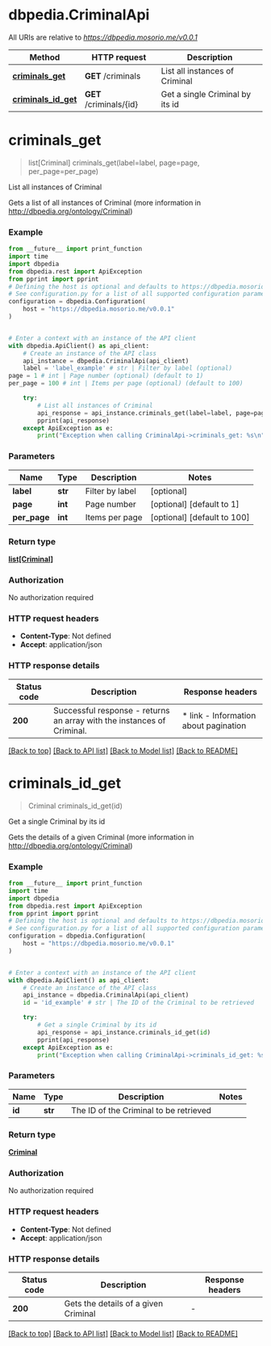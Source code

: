 # dbpedia.CriminalApi

All URIs are relative to *https://dbpedia.mosorio.me/v0.0.1*

Method | HTTP request | Description
------------- | ------------- | -------------
[**criminals_get**](CriminalApi.md#criminals_get) | **GET** /criminals | List all instances of Criminal
[**criminals_id_get**](CriminalApi.md#criminals_id_get) | **GET** /criminals/{id} | Get a single Criminal by its id


# **criminals_get**
> list[Criminal] criminals_get(label=label, page=page, per_page=per_page)

List all instances of Criminal

Gets a list of all instances of Criminal (more information in http://dbpedia.org/ontology/Criminal)

### Example

```python
from __future__ import print_function
import time
import dbpedia
from dbpedia.rest import ApiException
from pprint import pprint
# Defining the host is optional and defaults to https://dbpedia.mosorio.me/v0.0.1
# See configuration.py for a list of all supported configuration parameters.
configuration = dbpedia.Configuration(
    host = "https://dbpedia.mosorio.me/v0.0.1"
)


# Enter a context with an instance of the API client
with dbpedia.ApiClient() as api_client:
    # Create an instance of the API class
    api_instance = dbpedia.CriminalApi(api_client)
    label = 'label_example' # str | Filter by label (optional)
page = 1 # int | Page number (optional) (default to 1)
per_page = 100 # int | Items per page (optional) (default to 100)

    try:
        # List all instances of Criminal
        api_response = api_instance.criminals_get(label=label, page=page, per_page=per_page)
        pprint(api_response)
    except ApiException as e:
        print("Exception when calling CriminalApi->criminals_get: %s\n" % e)
```

### Parameters

Name | Type | Description  | Notes
------------- | ------------- | ------------- | -------------
 **label** | **str**| Filter by label | [optional] 
 **page** | **int**| Page number | [optional] [default to 1]
 **per_page** | **int**| Items per page | [optional] [default to 100]

### Return type

[**list[Criminal]**](Criminal.md)

### Authorization

No authorization required

### HTTP request headers

 - **Content-Type**: Not defined
 - **Accept**: application/json

### HTTP response details
| Status code | Description | Response headers |
|-------------|-------------|------------------|
**200** | Successful response - returns an array with the instances of Criminal. |  * link - Information about pagination <br>  |

[[Back to top]](#) [[Back to API list]](../README.md#documentation-for-api-endpoints) [[Back to Model list]](../README.md#documentation-for-models) [[Back to README]](../README.md)

# **criminals_id_get**
> Criminal criminals_id_get(id)

Get a single Criminal by its id

Gets the details of a given Criminal (more information in http://dbpedia.org/ontology/Criminal)

### Example

```python
from __future__ import print_function
import time
import dbpedia
from dbpedia.rest import ApiException
from pprint import pprint
# Defining the host is optional and defaults to https://dbpedia.mosorio.me/v0.0.1
# See configuration.py for a list of all supported configuration parameters.
configuration = dbpedia.Configuration(
    host = "https://dbpedia.mosorio.me/v0.0.1"
)


# Enter a context with an instance of the API client
with dbpedia.ApiClient() as api_client:
    # Create an instance of the API class
    api_instance = dbpedia.CriminalApi(api_client)
    id = 'id_example' # str | The ID of the Criminal to be retrieved

    try:
        # Get a single Criminal by its id
        api_response = api_instance.criminals_id_get(id)
        pprint(api_response)
    except ApiException as e:
        print("Exception when calling CriminalApi->criminals_id_get: %s\n" % e)
```

### Parameters

Name | Type | Description  | Notes
------------- | ------------- | ------------- | -------------
 **id** | **str**| The ID of the Criminal to be retrieved | 

### Return type

[**Criminal**](Criminal.md)

### Authorization

No authorization required

### HTTP request headers

 - **Content-Type**: Not defined
 - **Accept**: application/json

### HTTP response details
| Status code | Description | Response headers |
|-------------|-------------|------------------|
**200** | Gets the details of a given Criminal |  -  |

[[Back to top]](#) [[Back to API list]](../README.md#documentation-for-api-endpoints) [[Back to Model list]](../README.md#documentation-for-models) [[Back to README]](../README.md)

